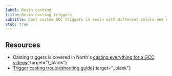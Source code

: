 ```yaml
---
label: Resin casting
title: Resin casting triggers
subtitle: Cast custom GCC triggers in resin with different colors and designs.
stub: true
---
```


## Resources

- Casting triggers is covered in North's [casting everything for a GCC videos](https://www.youtube.com/watch?v=sP5XIeR-juM&list=PLhL6Yw7pEMaYdxP2ePy88Rb-naKIYYHt_){:target="\_blank"}
- [Trigger casting troubleshooting guide](https://docs.google.com/document/d/1WIcizZehrMpD9CjzjgW9a0_JaF3CqS44bb-hMo6_QeM){:target="\_blank"}
